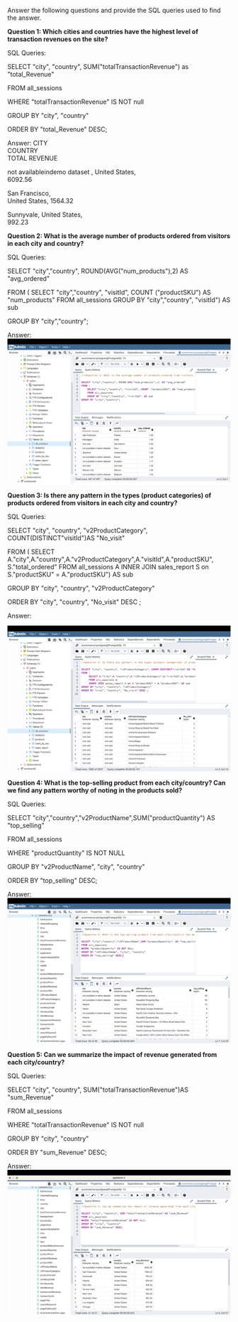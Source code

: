 Answer the following questions and provide the SQL queries used to find the answer.

    
**Question 1: Which cities and countries have the highest level of transaction revenues on the site?**


SQL Queries:

SELECT "city", "country", SUM("totalTransactionRevenue") as "total_Revenue"

FROM all_sessions

WHERE "totalTransactionRevenue" IS NOT null

GROUP BY "city", "country"

ORDER BY "total_Revenue" DESC;



Answer:
CITY   
COUNTRY  
TOTAL REVENUE

not availableindemo dataset	,
United States,	    
6092.56

San Francisco,	
United States,
1564.32

Sunnyvale,
United States,    	
992.23



**Question 2: What is the average number of products ordered from visitors in each city and country?**

SQL Queries:

SELECT "city","country", ROUND(AVG("num_products"),2) AS "avg_ordered"

FROM (
	SELECT "city","country", "visitId", COUNT ("productSKU") AS "num_products"
    FROM all_sessions
    GROUP BY "city","country", "visitId") AS sub

GROUP BY "city","country";

Answer:
![Q2](Q-2.png)



**Question 3: Is there any pattern in the types (product categories) of products ordered from visitors in each city and country?**


SQL Queries:

SELECT "city", "country", "v2ProductCategory", COUNT(DISTINCT"visitId")AS "No_visit"

FROM (
     SELECT A."city",A."country",A."v2ProductCategory",A."visitId",A."productSKU", S."total_ordered"
     FROM all_sessions A
     INNER JOIN sales_report S on S."productSKU" = A."productSKU") AS sub

GROUP BY "city", "country", "v2ProductCategory"

ORDER BY "city", "country", "No_visit" DESC ;


Answer:

![Q3](Q-3.png)


**Question 4: What is the top-selling product from each city/country? Can we find any pattern worthy of noting in the products sold?**


SQL Queries:

SELECT "city","country","v2ProductName",SUM("productQuantity") AS "top_selling"

FROM all_sessions

WHERE "productQuantity" IS NOT NULL

GROUP BY "v2ProductName", "city", "country"

ORDER BY "top_selling" DESC;


Answer:
![Q4](Q-4.png)




**Question 5: Can we summarize the impact of revenue generated from each city/country?**

SQL Queries:

SELECT "city", "country", SUM("totalTransactionRevenue")AS "sum_Revenue"

FROM all_sessions

WHERE "totalTransactionRevenue" IS NOT null

GROUP BY "city", "country"

ORDER BY "sum_Revenue" DESC;



Answer:
![Q5](Q-5.png)








